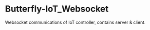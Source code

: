 # Butterfly-IoT_Websocket
Websocket communications of IoT controller, contains server &amp; client.
